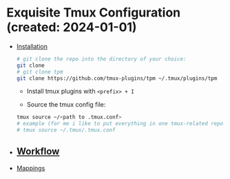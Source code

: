 # Exquisite Tmux Configuration (created: 2024-01-01)
- [Installation](#installation)
  ```bash
  # git clone the repo into the directory of your choice:
  git clone 
  # git clone tpm
  git clone https://github.com/tmux-plugins/tpm ~/.tmux/plugins/tpm
  ```

  - Install tmux plugins with `<prefix> + I`

  - Source the tmux config file:
  ```bash
  tmux source ~/<path to .tmux.conf>
  # example (for me i like to put everything in one tmux-related repo):
  # tmux source ~/.tmux/.tmux.conf
  ```
  
- [Workflow](#workflow)
  - 
- [Mappings](#mappings)
